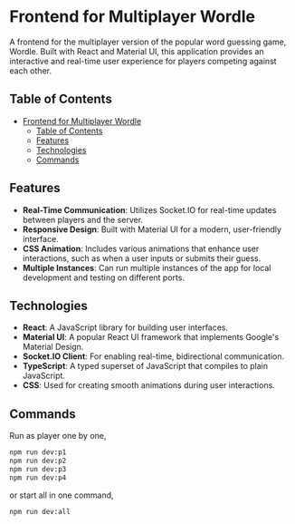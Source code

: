 # Frontend for Multiplayer Wordle

A frontend for the multiplayer version of the popular word guessing game, Wordle. Built with React and Material UI, this application provides an interactive and real-time user experience for players competing against each other.

## Table of Contents

- [Frontend for Multiplayer Wordle](#frontend-for-multiplayer-wordle)
  - [Table of Contents](#table-of-contents)
  - [Features](#features)
  - [Technologies](#technologies)
  - [Commands](#commands)

## Features

- **Real-Time Communication**: Utilizes Socket.IO for real-time updates between players and the server.
- **Responsive Design**: Built with Material UI for a modern, user-friendly interface.
- **CSS Animation**: Includes various animations that enhance user interactions, such as when a user inputs or submits their guess.
- **Multiple Instances**: Can run multiple instances of the app for local development and testing on different ports.

## Technologies

- **React**: A JavaScript library for building user interfaces.
- **Material UI**: A popular React UI framework that implements Google's Material Design.
- **Socket.IO Client**: For enabling real-time, bidirectional communication.
- **TypeScript**: A typed superset of JavaScript that compiles to plain JavaScript.
- **CSS**: Used for creating smooth animations during user interactions.

## Commands

Run as player one by one,

```bash
npm run dev:p1
npm run dev:p2
npm run dev:p3
npm run dev:p4
```

or start all in one command,
```bash
npm run dev:all
```